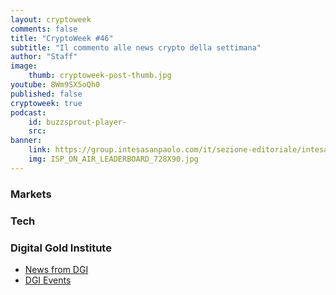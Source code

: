 ```yaml
---
layout: cryptoweek
comments: false
title: "CryptoWeek #46"
subtitle: "Il commento alle news crypto della settimana" 
author: "Staff"
image:
    thumb: cryptoweek-post-thumb.jpg
youtube: 8Wm9SX5oQh0
published: false
cryptoweek: true
podcast:
    id: buzzsprout-player-
    src: 
banner:
    link: https://group.intesasanpaolo.com/it/sezione-editoriale/intesa-sanpaolo-on-air?utm_campaign=GoldInstitute&utm_source=GoldInstitute&utm_medium=Banner_CPM&utm_content=DisplayAwareness&utm_term=GoldInstitute_Banner_CPM_GoldInstitute_
    img: ISP_ON_AIR_LEADERBOARD_728X90.jpg
---
```



### Markets


### Tech

### Digital Gold Institute

- [News from DGI](https://dgi.io/news/)
- [DGI Events](https://dgi.io/events/)
